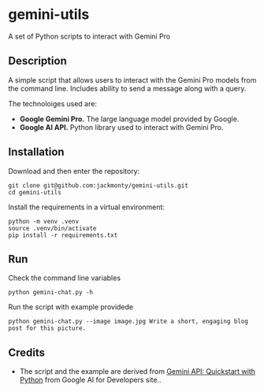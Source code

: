 # gemini-utils
A set of Python scripts to interact with Gemini Pro

## Description

A simple script that allows users to interact with the Gemini Pro models from the command line. Includes ability to send a message along with a query.

The technoloiges used are:

- **Google Gemini Pro.** The large language model provided by Google.
- **Google AI API.** Python library used to interact with Gemini Pro.

## Installation

Download and then enter the repository:

    git clone git@github.com:jackmonty/gemini-utils.git
    cd gemini-utils

Install the requirements in a virtual environment:

    python -m venv .venv
    source .venv/bin/activate
    pip install -r requirements.txt

## Run

Check the command line variables

    python gemini-chat.py -h

Run the script with example providede

    python gemini-chat.py --image image.jpg Write a short, engaging blog post for this picture.

## Credits

- The script and the example are derived from [Gemini API: Quickstart with Python](https://ai.google.dev/tutorials/python_quickstart) from Google AI for Developers site..

